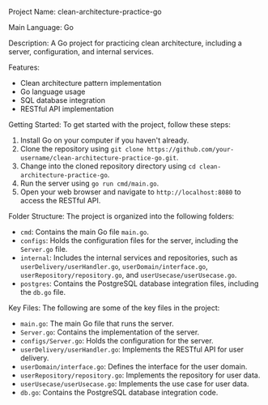 Project Name: clean-architecture-practice-go

Main Language: Go

Description: A Go project for practicing clean architecture, including a server, 
configuration, and internal services.

Features:

* Clean architecture pattern implementation
* Go language usage
* SQL database integration
* RESTful API implementation

Getting Started:
To get started with the project, follow these steps:

1. Install Go on your computer if you haven't already.
2. Clone the repository using `git clone https://github.com/your-username/clean-architecture-practice-go.git`.
3. Change into the cloned repository directory using `cd clean-architecture-practice-go`.
4. Run the server using `go run cmd/main.go`.
5. Open your web browser and navigate to `http://localhost:8080` to access the RESTful API.

Folder Structure:
The project is organized into the following folders:

* `cmd`: Contains the main Go file `main.go`.
* `configs`: Holds the configuration files for the server, including the `Server.go` file.
* `internal`: Includes the internal services and repositories, such as `userDelivery/userHandler.go`, `userDomain/interface.go`, `userRepository/repository.go`, and `userUsecase/userUsecase.go`.
* `postgres`: Contains the PostgreSQL database integration files, including the `db.go` file.

Key Files:
The following are some of the key files in the project:

* `main.go`: The main Go file that runs the server.
* `Server.go`: Contains the implementation of the server.
* `configs/Server.go`: Holds the configuration for the server.
* `userDelivery/userHandler.go`: Implements the RESTful API for user delivery.
* `userDomain/interface.go`: Defines the interface for the user domain.
* `userRepository/repository.go`: Implements the repository for user data.
* `userUsecase/userUsecase.go`: Implements the use case for user data.
* `db.go`: Contains the PostgreSQL database integration code.